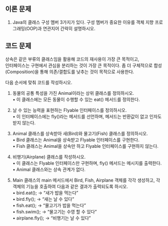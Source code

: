 ## 이론 문제
1. Java의 클래스 구성 멤버 3가지가 있다. 구성 멤버가 중요한 이유를 객체 지향 프로그래밍(OOP)과 연관지어 간략히 설명하시오.



## 코드 문제
상속은 같은 부류의 클래스임을 활용해 코드의 재사용이 가장 큰 목적이고,  
인터페이스는 구현에서 관심을 분리하는 것이 가장 큰 목적이다.
좀 더 구체적으로 합성(Composition)을 통해 의존/결합도를 낮추는 것이 목적으로 사용한다.  

다음 순서에 맞춰 코드를 작성하시오.
1.	동물의 공통 특성을 가진 Animal이라는 상위 클래스를 정의하시오.  
	•	이 클래스에는 모든 동물이 수행할 수 있는 eat() 메서드를 정의한다.  

2.	날 수 있는 능력을 표현하는 Flyable 인터페이스를 정의하시오.  
	•	이 인터페이스에는 fly()라는 메서드를 선언하며, 메서드는 반환값이 없고 인자도 받지 않는다.  

3.	Animal 클래스를 상속받아 새(Bird)와 물고기(Fish) 클래스를 정의하시오.  
	•	Bird 클래스는 Animal을 상속받고 Flyable 인터페이스를 구현한다.  
	•	Fish 클래스는 Animal을 상속만 하고 Flyable 인터페이스를 구현하지 않는다.

4.	비행기(Airplane) 클래스를 작성하시오.  
	•	이 클래스는 Flyable 인터페이스만 구현하며, fly() 메서드는 메시지를 출력한다.  
	•	Animal 클래스와는 상속 관계가 없다.  

5.	Main 클래스의 main 메서드에서 Bird, Fish, Airplane 객체를 각각 생성하고, 각 객체의 기능을 호출하여 다음과 같은 결과가 출력되도록 하시오.  
	•	bird.eat();  -> “새가 밥을 먹는다”  
	•	bird.fly();  -> “새는 날 수 있다”  
	•	fish.eat();  -> “물고기가 밥을 먹는다”  
	•	fish.swim(); -> “물고기는 수영 할 수 있다”  
	•	airplane.fly(); -> “비행기는 날 수 있다”  
